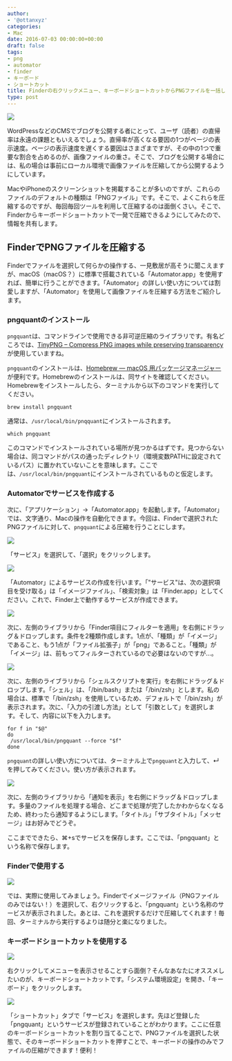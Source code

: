 ```yaml
---
author:
- '@ottanxyz'
categories:
- Mac
date: 2016-07-03 00:00:00+00:00
draft: false
tags:
- png
- automator
- finder
- キーボード
- ショートカット
title: Finderの右クリックメニュー、キーボードショートカットからPNGファイルを一括して圧縮する
type: post
---
```


![](160703-5778fc678b05f.jpg)

WordPressなどのCMSでブログを公開する者にとって、ユーザ（読者）の直帰率は永遠の課題ともいえるでしょう。直帰率が高くなる要因の1つがページの表示速度。ページの表示速度を遅くする要因はさまざまですが、その中の1つで重要な割合を占めるのが、画像ファイルの重さ。そこで、ブログを公開する場合には、私の場合は事前にローカル環境で画像ファイルを圧縮してから公開するようにしています。

MacやiPhoneのスクリーンショットを掲載することが多いのですが、これらのファイルのデフォルトの種類は「PNGファイル」です。そこで、よくこれらを圧縮するのですが、毎回毎回ツールを利用して圧縮するのは面倒くさい。そこで、Finderからキーボードショートカットで一発で圧縮できるようにしてみたので、情報を共有します。

## FinderでPNGファイルを圧縮する

Finderでファイルを選択して何らかの操作する、一見敷居が高そうに聞こえますが、macOS（macOS？）に標準で搭載されている「Automator.app」を使用すれば、簡単に行うことができます。「Automator」の詳しい使い方については割愛しますが、「Automator」を使用して画像ファイルを圧縮する方法をご紹介します。

### pngquantのインストール

`pngquant`は、コマンドラインで使用できる非可逆圧縮のライブラリです。有名どころでは、[TinyPNG – Compress PNG images while preserving transparency](https://tinypng.com/)が使用していますね。

`pngquant`のインストールは、[Homebrew — macOS 用パッケージマネージャー](https://brew.sh/index_ja.html)が便利です。Homebrewのインストールは、同サイトを確認してください。Homebrewをインストールしたら、ターミナルから以下のコマンドを実行してください。

    brew install pngquant

通常は、`/usr/local/bin/pnqquant`にインストールされます。

    which pngquant

このコマンドでインストールされている場所が見つかるはずです。見つからない場合は、同コマンドがパスの通ったディレクトリ（環境変数PATHに設定されているパス）に置かれていないことを意味します。ここでは、`/usr/local/bin/pngquant`にインストールされているものと仮定します。

### Automatorでサービスを作成する

次に、「アプリケーション」→「Automator.app」を起動します。「Automator」では、文字通り、Macの操作を自動化できます。今回は、Finderで選択されたPNGファイルに対して、`pngquant`による圧縮を行うことにします。

![](160703-5778fc6e5d24f.png)

「サービス」を選択して、「選択」をクリックします。

![](160703-5778fc795cb09.png)

「Automator」によるサービスの作成を行います。「"サービス"は、次の選択項目を受け取る」は「イメージファイル」、「検索対象」は「Finder.app」としてください。これで、Finder上で動作するサービスが作成できます。

![](160703-5778fc7f52745.png)

次に、左側のライブラリから「Finder項目にフィルターを適用」を右側にドラッグ＆ドロップします。条件を2種類作成します。1点が、「種類」が「イメージ」であること、もう1点が「ファイル拡張子」が「png」であること。「種類」が「イメージ」は、前もってフィルターされているので必要はないのですが…。

![](160703-5778ff682b03d.png)

次に、左側のライブラリから「シェルスクリプトを実行」を右側にドラッグ＆ドロップします。「シェル」は、「/bin/bash」または「/bin/zsh」とします。私の場合は、標準で「/bin/zsh」を使用しているため、デフォルトで「/bin/zsh」が表示されます。次に、「入力の引渡し方法」として「引数として」を選択します。そして、内容に以下を入力します。

    for f in "$@"
    do
     /usr/local/bin/pngquant --force "$f"
    done

`pngquant`の詳しい使い方については、ターミナル上で`pngquant`と入力して、↵を押してみてください。使い方が表示されます。

![](160703-5778fc84b038b.png)

次に、左側のライブラリから「通知を表示」を右側にドラッグ＆ドロップします。多量のファイルを処理する場合、どこまで処理が完了したかわからなくなるため、終わったら通知するようにします。「タイトル」「サブタイトル」「メッセージ」はお好みでどうぞ。

ここまでできたら、⌘+sでサービスを保存します。ここでは、「pngquant」という名称で保存します。

### Finderで使用する

![](160703-5778fc9f36f7a.png)

では、実際に使用してみましょう。Finderでイメージファイル（PNGファイルのみではない！）を選択して、右クリックすると、「pngquant」という名称のサービスが表示されました。あとは、これを選択するだけで圧縮してくれます！毎回、ターミナルから実行するよりは随分と楽になりました。

### キーボードショートカットを使用する

![](160703-5778fc928fcb2.png)

右クリックしてメニューを表示させることすら面倒？そんなあなたにオススメしたいのが、キーボードショートカットです。「システム環境設定」を開き、「キーボード」をクリックします。

![](160703-5778fc8b5953e.png)

「ショートカット」タブで「サービス」を選択します。先ほど登録した「pngquant」というサービスが登録されていることがわかります。ここに任意のキーボードショートカットを割り当てることで、PNGファイルを選択した状態で、そのキーボードショートカットを押すことで、キーボードの操作のみでファイルの圧縮ができます！便利！

